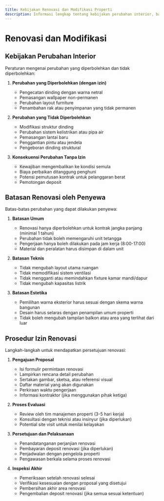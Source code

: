 ```yaml
---
title: Kebijakan Renovasi dan Modifikasi Properti
description: Informasi lengkap tentang kebijakan perubahan interior, batasan renovasi untuk penyewa, dan prosedur pengajuan izin renovasi.
---
```


# Renovasi dan Modifikasi

## Kebijakan Perubahan Interior

Peraturan mengenai perubahan yang diperbolehkan dan tidak diperbolehkan:

1. **Perubahan yang Diperbolehkan (dengan izin)**
   
   - Pengecatan dinding dengan warna netral
   - Pemasangan wallpaper non-permanen
   - Perubahan layout furniture
   - Penambahan rak atau penyimpanan yang tidak permanen

2. **Perubahan yang Tidak Diperbolehkan**
   
   - Modifikasi struktur dinding
   - Perubahan sistem kelistrikan atau pipa air
   - Pemasangan lantai baru
   - Penggantian pintu atau jendela
   - Pengeboran dinding struktural

3. **Konsekuensi Perubahan Tanpa Izin**
   
   - Kewajiban mengembalikan ke kondisi semula
   - Biaya perbaikan ditanggung penghuni
   - Potensi pemutusan kontrak untuk pelanggaran berat
   - Pemotongan deposit

## Batasan Renovasi oleh Penyewa

Batas-batas perubahan yang dapat dilakukan penyewa:

1. **Batasan Umum**
   
   - Renovasi hanya diperbolehkan untuk kontrak jangka panjang (minimal 1 tahun)
   - Perubahan tidak boleh memengaruhi unit tetangga
   - Pengerjaan hanya boleh dilakukan pada jam kerja (8:00-17:00)
   - Material dan peralatan harus disimpan di dalam unit

2. **Batasan Teknis**
   
   - Tidak mengubah layout utama ruangan
   - Tidak memodifikasi sistem ventilasi
   - Tidak mengganti atau memindahkan fixture kamar mandi/dapur
   - Tidak mengubah kapasitas listrik

3. **Batasan Estetika**
   
   - Pemilihan warna eksterior harus sesuai dengan skema warna bangunan
   - Desain harus selaras dengan penampilan umum properti
   - Tidak boleh mengubah tampilan balkon atau area yang terlihat dari luar

## Prosedur Izin Renovasi

Langkah-langkah untuk mendapatkan persetujuan renovasi:

1. **Pengajuan Proposal**
   
   - Isi formulir permintaan renovasi
   - Lampirkan rencana detail perubahan
   - Sertakan gambar, sketsa, atau referensi visual
   - Daftar material yang akan digunakan
   - Perkiraan waktu pengerjaan
   - Informasi kontraktor (jika menggunakan pihak ketiga)

2. **Proses Evaluasi**
   
   - Review oleh tim manajemen properti (3-5 hari kerja)
   - Konsultasi dengan teknisi atau insinyur (jika diperlukan)
   - Potential site visit untuk menilai kelayakan

3. **Persetujuan dan Pelaksanaan**
   
   - Penandatanganan perjanjian renovasi
   - Pembayaran deposit renovasi (jika diperlukan)
   - Penjadwalan dengan pengelola properti
   - Pengawasan berkala selama proses renovasi

4. **Inspeksi Akhir**
   
   - Pemeriksaan setelah renovasi selesai
   - Verifikasi kesesuaian dengan proposal yang disetujui
   - Pembersihan akhir area renovasi
   - Pengembalian deposit renovasi (jika semua sesuai ketentuan)